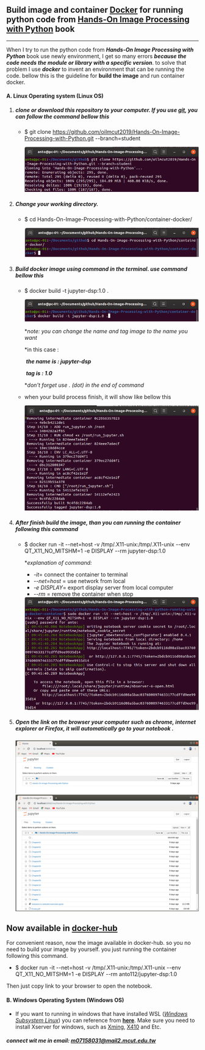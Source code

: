## Build image and container [Docker](https://docs.docker.com/get-started/)  for running python code from [Hands-On Image Processing with Python](https://github.com/PacktPublishing/Hands-On-Image-Processing-with-Python) book

___

When I try to run the python code from ***Hands-On Image Processing with Python*** book use newly environment, I get so many errors ***because the code needs the module or library with a specific version***.  to solve that problem I use ***docker*** to invent an environment that can be running the code. bellow this is the guideline for **build the image** and run container docker.  

#### A. Linux Operating system (Linux OS)

1. ##### clone or download this repository to your computer. If you use ***[git](https://www.git-scm.com/)***, you can follow the command bellow this

   - $ git clone https://github.com/oilmcut2019/Hands-On-Image-Processing-with-Python.git --branch=student

     <img src="container-docker/img/2.png" >

     

2. ##### Change your working directory. 

   - $ cd Hands-On-Image-Processing-with-Python/container-docker/

     <img src="container-docker/img/3.png" >

     

3. ##### Build docker image using command in the terminal. use command bellow this

   - $ docker build -t jupyter-dsp:1.0 .

     <img src="container-docker/img/4.1.png" >

     **note: you can change the name and tag image to the name you want*
     
     *in this case :
     
     ​				***the name is : jupyter-dsp***
     
     ​				***tag is : 1.0***
     
     **don't forget use . (dot) in the end of command*
     
   - when your build process finish, it will show like bellow this 

     <img src="container-docker/img/5.png" >

     

4. ##### After finish build the image, than you can running the container following this command

   - $ docker run -it --net=host -v /tmp/.X11-unix:/tmp/.X11-unix --env QT_X11_NO_MITSHM=1 -e DISPLAY --rm jupyter-dsp:1.0

     **explanation of command:*
     
     - *-it*= connect the container to terminal
     - *--net=host* = use network from local 
     - *-e DISPLAY*= export display server from local computer
     - *--rm* = remove the container when stop
     
     <img src="container-docker/img/6.1.png">

   

5. ##### Open the **link** on the browser your computer such as chrome, internet explorer or Firefox, it will automatically go to your notebook .

   <img src="container-docker/img/4.png">

   

   <img src="container-docker/img/6.png">

   

## Now available in [docker-hub](https://cloud.docker.com/u/anto112/repository/docker/anto112/hand-on-image-processing)

For convenient reason, now the image available in docker-hub. so you no need to build your image by yourself. you just running the container following this command.

- $ docker run -it --net=host -v /tmp/.X11-unix:/tmp/.X11-unix --env QT_X11_NO_MITSHM=1 -e DISPLAY --rm anto112/jupyter-dsp:1.0

Then just copy link to your browser to open the notebook. 

#### B. Windows Operating System (Windows OS)

- If you want to running in windows that have installed WSL ([*Windows Subsystem Linux*](https://docs.microsoft.com/en-us/windows/wsl/install-win10)) you can reference from **[here](https://nickjanetakis.com/blog/setting-up-docker-for-windows-and-wsl-to-work-flawlessly)**. Make sure you need to install Xserver for windows, such as [Xming](https://sourceforge.net/projects/xming/), [X410](https://token2shell.com/howto/x410/) and Etc.


##### connect wit me in email: m07158031@mail2.mcut.edu.tw

